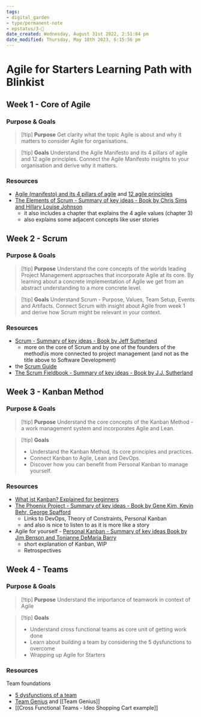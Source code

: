 ```yaml
---
tags: 
- digital_garden
- type/permanent-note
- epstatus/3-🌳
date_created: Wednesday, August 31st 2022, 2:51:04 pm
date_modified: Thursday, May 18th 2023, 6:15:56 pm
---
```

# Agile for Starters Learning Path with Blinkist
## Week 1 - Core of Agile
### Purpose & Goals
> [!tip] **Purpose**
> Get clarity what the topic Agile is about and why it matters to consider Agile for organisations.

> [!tip] **Goals**
> Understand the Agile Manifesto and its 4 pillars of agile and 12 agile principles. Connect the Agile Manifesto insights to your organisation and derive why it matters.


### Resources
+ [Agile (manifesto) and its 4 pillars of agile](https://agilemanifesto.org/ "https://agilemanifesto.org/") and [12 agile principles](https://agilemanifesto.org/principles.html "https://agilemanifesto.org/principles.html")
+ [The Elements of Scrum - Summary of key ideas - Book by Chris Sims and Hillary Louise Johnson](https://www.blinkist.com/en/nc/browse/books/the-elements-of-scrum-en?r=3&st=the+elem) 
	+ it also includes a chapter that explains the 4 agile values (chapter 3)
	+ also explains some adjacent concepts like user stories

## Week 2 - Scrum
### Purpose & Goals

> [!tip] **Purpose**
> Understand the core concepts of the worlds leading Project Management approaches that incorporate Agile at its core. By learning about a concrete implementation of Agile we get from an abstract understanding to a more concrete level.

> [!tip] **Goals**
> Understand Scrum - Purpose, Values, Team Setup, Events and Artifacts. Connect Scrum with insight about Agile from week 1 and derive how Scrum might be relevant in your context.

### Resources
+ [Scrum - Summary of key ideas - Book by Jeff Sutherland](https://www.blinkist.com/en/nc/browse/books/scrum-en) 
	+ more on the core of Scrum and by one of the founders of the method\is more connected to project management (and not as the title above to Software Development)
+ the [Scrum Guide](https://scrumguides.org/scrum-guide.html "https://scrumguides.org/scrum-guide.html")
+ [The Scrum Fieldbook - Summary of key ideas - Book by J.J. Sutherland](https://www.blinkist.com/en/nc/browse/books/the-scrum-fieldbook-en)

## Week 3 - Kanban Method
### Purpose & Goals
> [!tip] **Purpose**
> Understand the core concepts of the Kanban Method - a work management system and incorporates Agile and Lean.

> [!tip] **Goals**
> + Understand the Kanban Method, its core principles and practices.
> + Connect Kanban to Agile, Lean and DevOps. 
> + Discover how you can benefit from Personal Kanban to manage yourself.

### Resources
+ [What ist Kanban? Explained for beginners](https://kanbanize.com/kanban-resources/getting-started/what-is-kanban "https://kanbanize.com/kanban-resources/getting-started/what-is-kanban")
+ [The Phoenix Project - Summary of key ideas - Book by Gene Kim, Kevin Behr, George Spafford](https://www.blinkist.com/en/nc/browse/books/the-phoenix-project-en?r=1&st=the+pho) 
	+ Links to DevOps, Theory of Constraints, Personal Kanban
	+ and also is nice to listen to as it is more like a story
+ Agile for yourself - [Personal Kanban - Summary of key ideas  Book by Jim Benson and Tonianne DeMaria Barry](https://www.blinkist.com/en/nc/browse/books/personal-kanban-en?r=1&st=personal+kan)
	+ short explanation of Kanban, WIP
	+ Retrospectives

## Week 4 - Teams 
### Purpose & Goals
> [!tip] **Purpose**
> Understand the importance of teamwork in context of Agile

> [!tip] **Goals**
>  + Understand cross functional teams as core unit of getting work done 
>  + Learn about building a team by considering the 5 dysfunctions to overcome 
>  + Wrapping up Agile for Starters

### Resources
Team foundations
+ [5 dysfunctions of a team](https://www.blinkist.com/en/nc/browse/books/the-five-dysfunctions-of-a-team-en?r=1&st=5+dy "https://www.blinkist.com/en/nc/browse/books/the-five-dysfunctions-of-a-team-en?r=1&st=5+dy")
+ [Team Genius](https://www.blinkist.com/en/nc/browse/books/team-genius-en?r=2&st=tea) and [[Team Genius]]
+ [[Cross Functional Teams - Ideo Shopping Cart example]]
